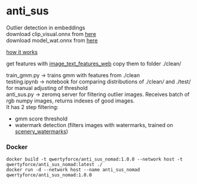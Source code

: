 # anti_sus  
Outlier detection in embeddings  
download clip_visual.onnx from [here](https://github.com/qwertyforce/anti_sus/releases/tag/clip_onnx_model)  
download model_wat.onnx from [here](https://github.com/qwertyforce/anti_sus/releases/tag/wat_model_0.1)

[how it works](https://github.com/qwertyforce/anti_sus/blob/main/automatic_image_mining.md)  
  
get features with [image_text_features_web](https://github.com/qwertyforce/image_text_features_web) copy them to folder ./clean/  

train_gmm.py -> trains gmm with features from ./clean  
testing.ipynb -> notebook for comparing distributions of ./clean/ and ./test/ for manual adjusting of threshold  
anti_sus.py -> zeromq server for filtering outlier images. Receives batch of rgb numpy images, returns indexes of good images.  
It has 2 step filtering:
- gmm score threshold  
- watermark detection (filters images with watermarks, trained on  [scenery_watermarks](https://github.com/qwertyforce/scenery_watermarks))

### Docker
```docker build -t qwertyforce/anti_sus_nomad:1.0.0 --network host -t qwertyforce/anti_sus_nomad:latest ./```  
```docker run -d --network host --name anti_sus_nomad qwertyforce/anti_sus_nomad:1.0.0```  
